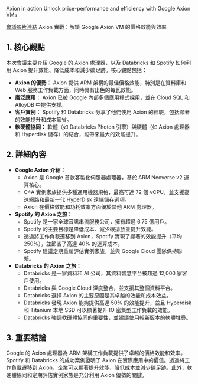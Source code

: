 Axion in action Unlock price-performance and efficiency with Google Axion VMs

[會議影片連結](https://www.youtube.com/watch?v=medSOm7zQU0)
Axion 實戰：解鎖 Google Axion VM 的價格效能與效率

## 1. 核心觀點

本次會議主要介紹 Google 的 Axion 處理器，以及 Databricks 和 Spotify 如何利用 Axion 提升效能、降低成本和減少碳足跡。核心觀點包括：

*   **Axion 的優勢：** Axion 提供 ARM 架構的最佳價格效能，特別是在資料庫和 Web 服務工作負載方面，同時具有出色的每瓦效能。
*   **廣泛應用：** Axion 已被 Google 內部多個應用程式採用，並在 Cloud SQL 和 AlloyDB 中提供支援。
*   **客戶實例：** Spotify 和 Databricks 分享了他們使用 Axion 的經驗，包括顯著的效能提升和成本節省。
*   **軟硬體協同：** 軟體（如 Databricks Photon 引擎）與硬體（如 Axion 處理器和 Hyperdisk 儲存）的結合，能帶來最大的效能提升。

## 2. 詳細內容

*   **Google Axion 介紹：**
    *   Axion 是 Google 首款客製化伺服器處理器，基於 ARM Neoverse v2 運算核心。
    *   C4A 實例家族提供多種通用機器規格，最高可達 72 個 vCPU，並支援高速網路和最新一代 HyperDisk 遠端儲存選項。
    *   Axion 在價格效能和功耗效率方面優於其他 ARM 處理器。
*   **Spotify 的 Axion 之旅：**
    *   Spotify 是一家全球音訊串流服務公司，擁有超過 6.75 億用戶。
    *   Spotify 的主要目標是降低成本、減少碳排放並提升效能。
    *   透過將工作負載遷移到 Axion，Spotify 實現了顯著的效能提升（平均 250%），並節省了高達 40% 的運算成本。
    *   Spotify 建議定期重新評估實例家族，並與 Google Cloud 團隊保持聯繫。
*   **Databricks 的 Axion 之旅：**
    *   Databricks 是一家資料和 AI 公司，其資料智慧平台被超過 12,000 家客戶使用。
    *   Databricks 與 Google Cloud 深度整合，並支援其整個資料平台。
    *   Databricks 選擇 Axion 的主要原因是其卓越的效能和成本效益。
    *   Databricks 發現 Axion 能夠提供高達 50% 的效能提升，並且 Hyperdisk 和 Titanium 本地 SSD 可以顯著提升 IO 密集型工作負載的效能。
    *   Databricks 強調軟硬體協同的重要性，並建議使用較新版本的軟體堆疊。

## 3. 重要結論

Google 的 Axion 處理器為 ARM 架構工作負載提供了卓越的價格效能和效率。Spotify 和 Databricks 的成功案例證明了 Axion 在實際應用中的價值。透過將工作負載遷移到 Axion，企業可以顯著提升效能、降低成本並減少碳足跡。此外，軟硬體協同和定期評估實例家族是充分利用 Axion 優勢的關鍵。
